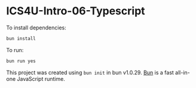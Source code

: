 # ICS4U-Intro-06-Typescript

To install dependencies:

```bash
bun install
```

To run:

```bash
bun run yes
```

This project was created using `bun init` in bun v1.0.29. [Bun](https://bun.sh) is a fast all-in-one JavaScript runtime.
